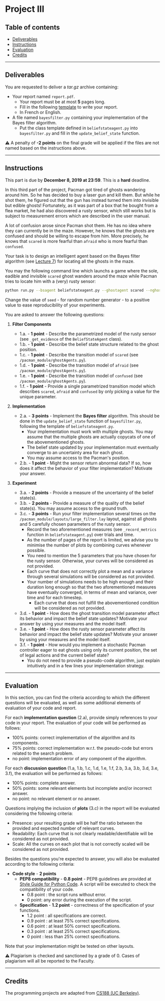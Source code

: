 
# Project III

## Table of contents

- [Deliverables](#deliverables)
- [Instructions](#instructions)
- [Evaluation](#evaluation)
- [Credits](#credits)

---

## Deliverables

You are requested to deliver a *tar.gz* archive containing:
 - Your report named `report.pdf`.
	 - Your report must be at most **5** pages long.
	 - Fill in the following [template](https://github.com/glouppe/info8006-introduction-to-ai/blob/master/projects/project3/template-project3.tex) to write your report.
	 - In French or English.
 - A file named `bayesfilter.py` containing your implementation of the Bayes filter algorithm.
	 - Put the class template defined in `beliefstateagent.py` into `bayesfilter.py` and fill in the `update_belief_state` function.

:warning: A penalty of **-2 points** on the final grade will be applied if the files are not named based on the instructions above.

---

## Instructions

This part is due by **December 8, 2019 at 23:59**. This is a **hard** deadline.

In this third part of the project, Pacman got tired of ghosts wandering around him. So he has decided to buy a laser gun and kill them. But while he shot them, he figured out that the gun has instead turned them into invisible but edible ghosts! Fortunately, as it was part of a box that he bought from a flea market, he had also discovered a rusty sensor, which still works but is subject to measurement errors which are described in the user manual.

A lot of confusion arose since Pacman shot them. He has no idea where they can currently be in the maze. However, he knows that the ghosts are confused and should be willing to escape from him.
More precisely, he knows that `scared` is more fearful than `afraid` who is more fearful than `confused`.

Your task is to design an intelligent agent based on the Bayes filter algorithm (see [Lecture 7](https://glouppe.github.io/info8006-introduction-to-ai/?p=lecture7.md)) for locating all the ghosts in the maze.

You may the following command line which launchs a game where the sole, eadible and invisible `scared` ghost wanders around the maze while Pacman tries to locate him with a (very) rusty sensor:
```bash
python run.py --bsagent beliefstateagent.py --ghostagent scared --nghosts 1 --edibleGhosts --hiddenghosts --lmbda 100 --seed -1
```
Change the value of `seed` - for random number generator - to a positive value to ease reproducibility of your experiments.

You are asked to answer the following questions:

 1. **Filter Components**

	- 1.a. - **1 point** - Describe the parametrized model of the rusty sensor (see `_get_evidence` of the `BeliefStateAgent` class).
	- 1.b. - **1 point** - Describe the belief state structure related to the ghost position.
	- 1.c. - **1 point** - Describe the transition model of `scared` (see `/pacman_module/ghostAgents.py`).
	- 1.d. - **1 point** - Describe the transition model of `afraid` (see `/pacman_module/ghostAgents.py`).
	- 1.e. - **1 point** - Describe the transition model of `confused` (see `/pacman_module/ghostAgents.py`).
	- 1.f. - **1 point** - Provide a single parametrized transition model which describes `scared`, `afraid` and `confused` by only picking a value for the unique parameter.  


 2. **Implementation**
 	- 2.a. - **3 points** - Implement the **Bayes filter** algorithm. This should be done in the `update_belief_state` function of `bayesfilter.py`, following the template of `beliefstateagent.py`.
		 - Your implementation must work with multiple ghosts. You may assume that the multiple ghosts are actually copycats of one of the abovementioned ghosts. 
		 - The belief state updated by your implementation must eventually converge to an uncertainty area for each ghost.
		 - You may assume access to the Pacman's position.
	- 2.b. - **1 point** - Might the sensor return abnormal data? If so, how does it affect the behavior of your filter implementation? Motivate your answer.

 3. **Experiment**
 	- 3.a. - **2 points** - Provide a measure of the uncertainty of the belief state(s).
	- 3.b. - **2 points** - Provide a measure of the quality of the belief state(s). You may assume access to the ground truth.
	- 3.c. - **3 points** - Run your filter implementation several times on the `/pacman_module/layouts/large_filter.lay` layout, against all ghosts and 5 carefully chosen parameters of the rusty sensor.
		 - Record the two aforementioned measures (see `_record_metrics` function in `beliefstateagent.py`) over trials and time.
		 - As the number of pages of the report is limited, we advise you to minimise the number of plots by combining curves whenever possible.
		 - You need to mention the 5 parameters that you have chosen for the rusty sensor. Otherwise, your curves will be considered as not provided.
		 - Each curve that does not correctly plot a mean and a variance through several simulations will be considered as not provided.
		 - Your number of simulations needs to be high enough and their duration long enough so that the two aforementioned measures have eventually converged, in terms of mean and variance, over time and for each timestep.
			 - Each curve that does not fulfill the abovementioned condition will be considered as not provided.   
	- 3.d. - **1 point** - How does the ghost transition model parameter affect its behavior and impact the belief state updates? Motivate your answer by using your measures and the model itself.
	- 3.e. - **1 point** - How does the rusty sensor parameter affect its behavior and impact the belief state updates? Motivate your answer by using your measures and the model itself.
	- 3.f. - **1 point** - How would you implement a stochastic Pacman controller eager to eat ghosts using only its current position, the set of legal actions and the current belief state?
		- You do not need to provide a pseudo-code algorithm, just explain intuitively and in a few lines your implementation strategy.


---

## Evaluation

In this section, you can find the criteria according to which the different questions will be evaluated, as well as some additional elements of evaluation of your code and report.

For each **implementation question** (2.a), provide simply references to your code in your report. The evaluation of your code will be performed as follows:
 - 100% points: correct implementation of the algorithm and its components.
 - 75% points: correct implementation w.r.t. the pseudo-code but errors related to the search problem.
 - no point: implementation error of any component of the algorithm.

For each **discussion question** (1.a, 1.b, 1.c, 1.d, 1.e, 1.f, 2.b, 3.a, 3.b, 3.d, 3.e, 3.f), the evaluation will be performed as follows:

 - 100% points: complete answer.
 - 50% points: some relevant elements but incomplete and/or incorrect answer.
 - no point: no relevant element or no answer.

Questions implying the inclusion of **plots** (3.c) in the report will be evaluated considering the following criteria:

 - Presence: your resulting grade will be half the ratio between the provided and expected number of relevant curves.
 - Readability: Each curve that is not clearly readable/identifiable will be considered as not provided.
 - Scale: All the curves on each plot that is not correctly scaled will be considered as not provided.

Besides the questions you're expected to answer, you will also be evaluated according to the following criteria:

 - **Code style** - **2 points**
	 - **PEP8 compatibility** - **0.8 point** - PEP8 guidelines are provided at [Style Guide for Python Code](https://www.python.org/dev/peps/pep-0008/).  A script will be executed to check the compatibility of your code.
		 - 0.8 point : the script runs without error.
		 - 0 point: any error during the execution of the script.
	 - **Specification** - **1.2 point** - correctness of the specification of your functions.
		- 1.2 point : all specifications are correct.
		- 0.9 point : at least 75% correct specifications.
		- 0.6 point : at least 50% correct specifications.
		- 0.3 point : at least 25% correct specifications.
		- 0 point : less than 25% correct specifications.

Note that your implementation might be tested on other layouts.

:warning: Plagiarism is checked and sanctioned by a grade of 0. Cases of plagiarism will all be reported to the Faculty.

---

## Credits

The programming projects are adapted from [CS188 (UC Berkeley)](http://ai.berkeley.edu/project_overview.html).

